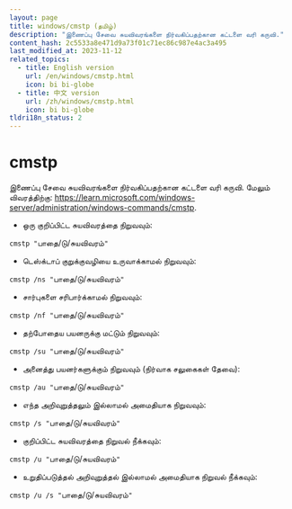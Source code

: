 ```yaml
---
layout: page
title: windows/cmstp (தமிழ்)
description: "இணைப்பு சேவை சுயவிவரங்களை நிர்வகிப்பதற்கான கட்டளை வரி கருவி."
content_hash: 2c5533a8e471d9a73f01c71ec86c987e4ac3a495
last_modified_at: 2023-11-12
related_topics:
  - title: English version
    url: /en/windows/cmstp.html
    icon: bi bi-globe
  - title: 中文 version
    url: /zh/windows/cmstp.html
    icon: bi bi-globe
tldri18n_status: 2
---
```

# cmstp

இணைப்பு சேவை சுயவிவரங்களை நிர்வகிப்பதற்கான கட்டளை வரி கருவி.
மேலும் விவரத்திற்கு: <https://learn.microsoft.com/windows-server/administration/windows-commands/cmstp>.

- ஒரு குறிப்பிட்ட சுயவிவரத்தை நிறுவவும்:

`cmstp "`<span class="tldr-var badge badge-pill bg-dark-lm bg-white-dm text-white-lm text-dark-dm font-weight-bold">பாதை/டு/சுயவிவரம்</span>`"`

- டெஸ்க்டாப் குறுக்குவழியை உருவாக்காமல் நிறுவவும்:

`cmstp /ns "`<span class="tldr-var badge badge-pill bg-dark-lm bg-white-dm text-white-lm text-dark-dm font-weight-bold">பாதை/டு/சுயவிவரம்</span>`"`

- சார்புகளை சரிபார்க்காமல் நிறுவவும்:

`cmstp /nf "`<span class="tldr-var badge badge-pill bg-dark-lm bg-white-dm text-white-lm text-dark-dm font-weight-bold">பாதை/டு/சுயவிவரம்</span>`"`

- தற்போதைய பயனருக்கு மட்டும் நிறுவவும்:

`cmstp /su "`<span class="tldr-var badge badge-pill bg-dark-lm bg-white-dm text-white-lm text-dark-dm font-weight-bold">பாதை/டு/சுயவிவரம்</span>`"`

- அனைத்து பயனர்களுக்கும் நிறுவவும் (நிர்வாக சலுகைகள் தேவை):

`cmstp /au "`<span class="tldr-var badge badge-pill bg-dark-lm bg-white-dm text-white-lm text-dark-dm font-weight-bold">பாதை/டு/சுயவிவரம்</span>`"`

- எந்த அறிவுறுத்தலும் இல்லாமல் அமைதியாக நிறுவவும்:

`cmstp /s "`<span class="tldr-var badge badge-pill bg-dark-lm bg-white-dm text-white-lm text-dark-dm font-weight-bold">பாதை/டு/சுயவிவரம்</span>`"`

- குறிப்பிட்ட சுயவிவரத்தை நிறுவல் நீக்கவும்:

`cmstp /u "`<span class="tldr-var badge badge-pill bg-dark-lm bg-white-dm text-white-lm text-dark-dm font-weight-bold">பாதை/டு/சுயவிவரம்</span>`"`

- உறுதிப்படுத்தல் அறிவுறுத்தல் இல்லாமல் அமைதியாக நிறுவல் நீக்கவும்:

`cmstp /u /s "`<span class="tldr-var badge badge-pill bg-dark-lm bg-white-dm text-white-lm text-dark-dm font-weight-bold">பாதை/டு/சுயவிவரம்</span>`"`
